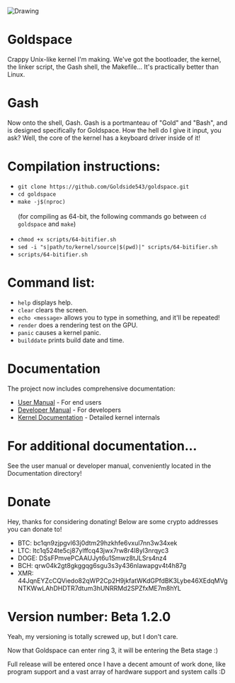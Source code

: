 ![Drawing](https://github.com/user-attachments/assets/341a14bd-a23a-4742-ac67-bb30a29c6892)

# Goldspace
Crappy Unix-like kernel I'm making. We've got the bootloader, the kernel, the linker script, the Gash shell, the Makefile...
It's practically better than Linux.

# Gash
Now onto the shell, Gash. Gash is a portmanteau of "Gold" and "Bash", and is designed specifically for Goldspace. How the hell do I give it input, you ask? Well, the core of the kernel has a keyboard driver inside of it!

# Compilation instructions:
* `git clone https://github.com/Goldside543/goldspace.git`
* `cd goldspace`
* `make -j$(nproc)` <br> <br>
(for compiling as 64-bit, the following commands go between `cd goldspace` and `make`) <br> <br>
* `chmod +x scripts/64-bitifier.sh`
* `sed -i "s|path/to/kernel/source|$(pwd)|" scripts/64-bitifier.sh`
* `scripts/64-bitifier.sh`

# Command list:
* `help` displays help.
* `clear` clears the screen.
* `echo <message>` allows you to type in something, and it'll be repeated!
* `render` does a rendering test on the GPU.
* `panic` causes a kernel panic.
* `builddate` prints build date and time.

# Documentation
The project now includes comprehensive documentation:

* [User Manual](Documentation/usermanual.md) - For end users
* [Developer Manual](Documentation/devmanual.md) - For developers
* [Kernel Documentation](Documentation/kernel/README.md) - Detailed kernel internals

# For additional documentation...
See the user manual or developer manual, conveniently located in the Documentation directory!
# Donate
Hey, thanks for considering donating! Below are some crypto addresses you can donate to!

* BTC: bc1qn9zjpgvl63j0dtm29hzkhfe6vxul7nn3w34xek
* LTC: ltc1q524te5cj87ylffcq43jwx7rw8r4l8yl3nrqyc3
* DOGE: DSsFPmvePCAAUJyt6u1Smwz8tJLSrs4nz4
* BCH: qrw04k2gt8gkggqg6sgu3s3y436nlawapgv4t4h87g
* XMR: 44JqnEYZcCQViedo82qWP2Cp2H9jkfatWKdGPfdBK3Lybe46XEdqMVgNTKWwLAhDHDTR7dtum3hUNRRMd2SPZfxME7m8hYL
# Version number: Beta 1.2.0
Yeah, my versioning is totally screwed up, but I don't care.

Now that Goldspace can enter ring 3, it will be entering the Beta stage :)

Full release will be entered once I have a decent amount of work done, like program support and a vast array of hardware support and system calls :D
